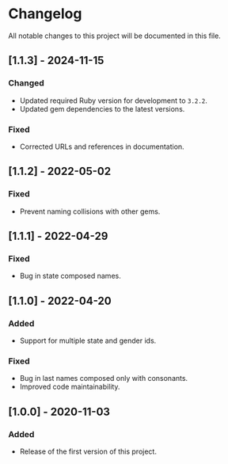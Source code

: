 # Changelog
All notable changes to this project will be documented in this file.

## [1.1.3] - 2024-11-15
### Changed
  - Updated required Ruby version for development to `3.2.2`.
  - Updated gem dependencies to the latest versions.
### Fixed
  - Corrected URLs and references in documentation.

## [1.1.2] - 2022-05-02
### Fixed
  - Prevent naming collisions with other gems.

## [1.1.1] - 2022-04-29
### Fixed
  - Bug in state composed names.

## [1.1.0] - 2022-04-20
### Added
  - Support for multiple state and gender ids.

### Fixed
  - Bug in last names composed only with consonants.
  - Improved code maintainability.

## [1.0.0] - 2020-11-03

### Added
- Release of the first version of this project.
